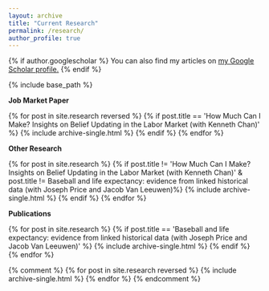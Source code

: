 ```yaml
---
layout: archive
title: "Current Research"
permalink: /research/
author_profile: true
---
```


{% if author.googlescholar %}
  You can also find my articles on <u><a href="{{author.googlescholar}}">my Google Scholar profile</a>.</u>
{% endif %}

{% include base_path %}

**Job Market Paper**

{% for post in site.research reversed %}
{% if post.title == 'How Much Can I Make? Insights on Belief Updating in the Labor Market (with Kenneth Chan)' %}
{% include archive-single.html %}
{% endif %}
{% endfor %}

**Other Research**

{% for post in site.research %}
{% if post.title != 'How Much Can I Make? Insights on Belief Updating in the Labor Market (with Kenneth Chan)' & post.title != Baseball and life expectancy: evidence from linked historical data (with Joseph Price and Jacob Van Leeuwen)%}
{% include archive-single.html %}
{% endif %}
{% endfor %}

**Publications**

{% for post in site.research %}
{% if post.title == 'Baseball and life expectancy: evidence from linked historical data (with Joseph Price and Jacob Van Leeuwen)' %}
{% include archive-single.html %}
{% endif %}
{% endfor %}


{% comment %}
{% for post in site.research reversed %}
{% include archive-single.html %}
{% endfor %}
{% endcomment %}